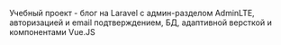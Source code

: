 Учебный проект - блог на Laravel с админ-разделом AdminLTE, авторизацией и email подтверждением, БД, адаптивной версткой и компонентами Vue.JS
